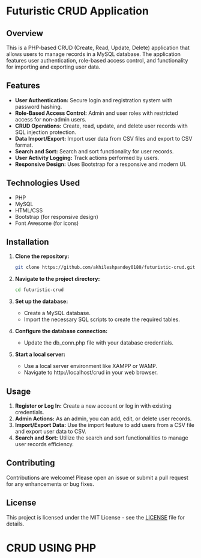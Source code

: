 # Futuristic CRUD Application

## Overview

This is a PHP-based CRUD (Create, Read, Update, Delete) application that allows users to manage records in a MySQL database. The application features user authentication, role-based access control, and functionality for importing and exporting user data.

## Features

- **User Authentication:** Secure login and registration system with password hashing.
- **Role-Based Access Control:** Admin and user roles with restricted access for non-admin users.
- **CRUD Operations:** Create, read, update, and delete user records with SQL injection protection.
- **Data Import/Export:** Import user data from CSV files and export to CSV format.
- **Search and Sort:** Search and sort functionality for user records.
- **User Activity Logging:** Track actions performed by users.
- **Responsive Design:** Uses Bootstrap for a responsive and modern UI.

## Technologies Used

- PHP
- MySQL
- HTML/CSS
- Bootstrap (for responsive design)
- Font Awesome (for icons)

## Installation

1. **Clone the repository:**
   ```bash
   git clone https://github.com/akhileshpandey0180/futuristic-crud.git
   ```

2. **Navigate to the project directory:**
    ```bash
    cd futuristic-crud
    ```

3. **Set up the database:**
    - Create a MySQL database.
    - Import the necessary SQL scripts to create the required tables.
     
4. **Configure the database connection:**
    - Update the db_conn.php file with your database credentials.

5. **Start a local server:**
    - Use a local server environment like XAMPP or WAMP.
    - Navigate to http://localhost/crud in your web browser.

## Usage

1. **Register or Log In:** Create a new account or log in with existing credentials.
2. **Admin Actions:** As an admin, you can add, edit, or delete user records.
3. **Import/Export Data:** Use the import feature to add users from a CSV file and export user data to CSV.
4. **Search and Sort:** Utilize the search and sort functionalities to manage user records efficiency.

## Contributing

Contributions are welcome! Please open an issue or submit a pull request for any enhancements or bug fixes.

## License

This project is licensed under the MIT License - see the [LICENSE](LICENSE) file for details.

# CRUD USING PHP